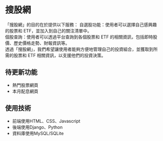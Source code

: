 # 搜股網
「搜股網」的目的在於提供以下服務：
自選股功能：使用者可以選擇自己感興趣的股票和 ETF，並加入到自己的關注清單中。  
個股查詢：使用者可以透過平台查詢到各個股票和 ETF 的相關資訊，包括即時股價、歷史價格走勢、財報資訊等。  
透過「搜股網」，我們希望讓使用者能夠方便地管理自己的投資組合，並獲取到所需的股票和 ETF 相關資訊，以支援他們的投資決策。  

## 待更新功能
*  熱門股票網頁
*  本月配息網頁

## 使用技術
*  前端使用HTML、CSS、Javascript
*  後端使用Django、Python
*  資料庫使用MySQL/SQLite
